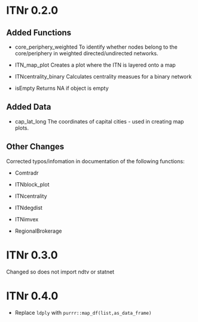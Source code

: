 # ITNr 0.2.0
## Added Functions
* core_periphery_weighted To identify whether nodes belong to the core/periphery in weighted directed/undirected networks.

* ITN_map_plot Creates a plot where the ITN is layered onto a map

* ITNcentrality_binary Calculates centrality measues for a binary network

* isEmpty Returns NA if object is empty

## Added Data
* cap_lat_long The coordinates of capital cities - used in creating map plots.

## Other Changes
Corrected typos/infomation in documentation of the following functions:
* Comtradr

* ITNblock_plot

* ITNcentrality

* ITNdegdist

* ITNimvex

* RegionalBrokerage

# ITNr 0.3.0
Changed so does not import ndtv or statnet

# ITNr 0.4.0

* Replace `ldply` with `purrr::map_df(list,as_data_frame)` 

